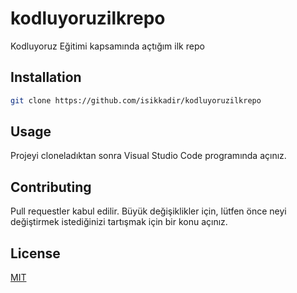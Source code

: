 # kodluyoruzilkrepo
Kodluyoruz Eğitimi kapsamında açtığım ilk repo


## Installation
```bash
git clone https://github.com/isikkadir/kodluyoruzilkrepo
```

## Usage

Projeyi cloneladıktan sonra Visual Studio Code programında açınız.

## Contributing
Pull requestler kabul edilir. Büyük değişiklikler için, lütfen önce neyi değiştirmek istediğinizi tartışmak için bir konu açınız.

## License
[MIT](https://choosealicense.com/licenses/mit/)

